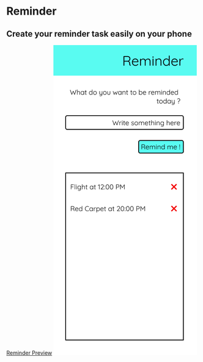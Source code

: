 # Reminder

## Create your reminder task easily on your phone

[Reminder Preview](https://wondoindra.github.io/reminder/)
![Figma](./images/reminder.png)
